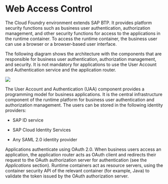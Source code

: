 <!-- loio70a62d12cf91493cb9d1ec3c04d19ff9 -->

# Web Access Control

The Cloud Foundry environment extends SAP BTP. It provides platform security functions such as business user authentication, authorization management, and other security functions for access to the applications in the runtime container. To access the runtime container, the business user can use a browser or a browser-based user interface.

The following diagram shows the architecture with the components that are responsible for business user authentication, authorization management, and security. It is not mandatory for applications to use the User Account and Authentication service and the application router.

![](images/HCP-IE_ArchitecturalOverview_f4d1a4e.png)

The User Account and Authentication \(UAA\) component provides a programming model for business applications. It is the central infrastructure component of the runtime platform for business user authentication and authorization management. The users can be stored in the following identity providers:

-   SAP ID service

-   SAP Cloud Identity Services

-   Any SAML 2.0 identity provider


Applications authenticate using OAuth 2.0. When business users access an application, the application router acts as OAuth client and redirects their request to the OAuth authorization server for authentication \(see the *Applications* section\). Runtime containers act as resource servers, using the container security API of the relevant container \(for example, Java\) to validate the token issued by the OAuth authorization server.

